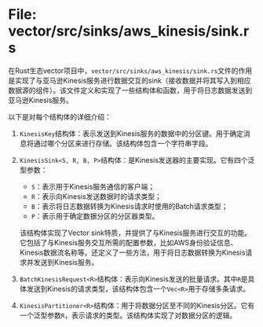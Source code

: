 # File: vector/src/sinks/aws_kinesis/sink.rs

在Rust生态vector项目中，`vector/src/sinks/aws_kinesis/sink.rs`文件的作用是实现了与亚马逊Kinesis服务进行数据交互的sink（接收数据并将其写入到相应数据源的组件）。该文件定义和实现了一些结构体和函数，用于将日志数据发送到亚马逊Kinesis服务。

以下是对每个结构体的详细介绍：

1. `KinesisKey`结构体：表示发送到Kinesis服务的数据中的分区键。用于确定消息将通过哪个分区来进行存储。该结构体包含一个字符串字段。

2. `KinesisSink<S, R, B, P>`结构体：是Kinesis发送器的主要实现。它有四个泛型参数：
   - `S`：表示用于Kinesis服务通信的客户端；
   - `R`：表示向Kinesis发送数据时的请求类型；
   - `B`：表示将日志数据转换为Kinesis请求时使用的Batch请求类型；
   - `P`：表示用于确定数据分区的分区器类型。

   该结构体实现了Vector sink特质，并提供了与Kinesis服务进行交互的功能。它包括了与Kinesis服务交互所需的配置参数，比如AWS身份验证信息、Kinesis数据流名称等。还定义了一些方法，用于将日志数据转换为Kinesis请求并发送到Kinesis服务。

3. `BatchKinesisRequest<R>`结构体：表示向Kinesis发送的批量请求。其中`R`是具体发送到Kinesis的请求类型，该结构体包含一个`Vec<R>`用于存储多条请求。

4. `KinesisPartitioner<R>`结构体：用于将数据分区至不同的Kinesis分区。它有一个泛型参数`R`，表示请求的类型。该结构体实现了对数据分区的逻辑。

